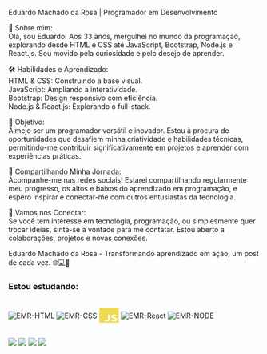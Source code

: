 Eduardo Machado da Rosa | Programador em Desenvolvimento

🚀 Sobre mim:<br>
Olá, sou Eduardo! Aos 33 anos, mergulhei no mundo da programação, explorando desde HTML e CSS até JavaScript, Bootstrap, Node.js e React.js. Sou movido pela curiosidade e pelo desejo de aprender.

🛠 Habilidades e Aprendizado:<br>
HTML & CSS: Construindo a base visual.<br>
JavaScript: Ampliando a interatividade.<br>
Bootstrap: Design responsivo com eficiência.<br>
Node.js & React.js: Explorando o full-stack.<br>

🎯 Objetivo:<br>
Almejo ser um programador versátil e inovador. Estou à procura de oportunidades que desafiem minha criatividade e habilidades técnicas, permitindo-me contribuir significativamente em projetos e aprender com experiências práticas.

📢 Compartilhando Minha Jornada:<br>
Acompanhe-me nas redes sociais! Estarei compartilhando regularmente meu progresso, os altos e baixos do aprendizado em programação, e espero inspirar e conectar-me com outros entusiastas da tecnologia.

🤝 Vamos nos Conectar:<br>
Se você tem interesse em tecnologia, programação, ou simplesmente quer trocar ideias, sinta-se à vontade para me contatar. Estou aberto a colaborações, projetos e novas conexões.

Eduardo Machado da Rosa - Transformando aprendizado em ação, um post de cada vez. 🌐💻🚀

### Estou estudando:
<div style="display: inline_block"><br>
  <img align="center" alt="EMR-HTML" height="40" width="50" src="https://cdn.jsdelivr.net/gh/devicons/devicon/icons/html5/html5-plain-wordmark.svg">
  <img align="center" alt="EMR-CSS" height="40" width="50" src="https://cdn.jsdelivr.net/gh/devicons/devicon/icons/css3/css3-plain-wordmark.svg">
  <img align="center" alt="EMR-Js" height="30" width="40" src="https://raw.githubusercontent.com/devicons/devicon/master/icons/javascript/javascript-plain.svg">
  <img align="center" alt="EMR-React" height="40" width="50" src="https://cdn.jsdelivr.net/gh/devicons/devicon/icons/react/react-original-wordmark.svg">
  <img align="center" alt="EMR-NODE" height="40" width="50"  src="https://cdn.jsdelivr.net/gh/devicons/devicon/icons/nodejs/nodejs-plain-wordmark.svg" >
  </div>

  ##

   
  <div> 
  <a href="https://instagram.com/edumachadodarosa/" target="_blank"><img src="https://img.shields.io/badge/-Instagram-%23E4405F?style=for-the-badge&logo=instagram&logoColor=white" target="_blank"></a>
 	<a href = "mailto:edumachadodarosa@gmail.com"><img src="https://img.shields.io/badge/-Gmail-%23333?style=for-the-badge&logo=gmail&logoColor=white" target="_blank"></a>
  <a href="https://www.linkedin.com/in/edumachadodarosa/" target="_blank"><img src="https://img.shields.io/badge/-LinkedIn-%230077B5?style=for-the-badge&logo=linkedin&logoColor=white" target="_blank"></a> 
  <a href="https://www.twitter.com/EduMachadoDev/" target="_blank"><img src="https://img.shields.io/badge/Twitter-1DA1F2?style=for-the-badge&logo=twitter&logoColor=white" target="_blank"></a>
  
</div>
